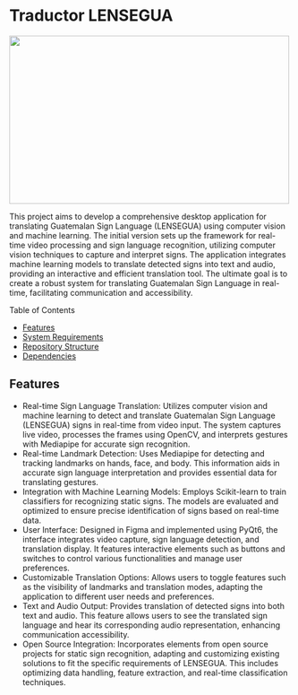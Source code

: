 # Traductor LENSEGUA
<img src="https://raw.githubusercontent.com/achleey/TraductorLENSEGUA/main/src/LENSEGUA.jpeg" width="500" height = 300>

This project aims to develop a comprehensive desktop application for translating Guatemalan Sign Language (LENSEGUA) using computer vision and machine learning. The initial version sets up the framework for real-time video processing and sign language recognition, utilizing computer vision techniques to capture and interpret signs. The application integrates machine learning models to translate detected signs into text and audio, providing an interactive and efficient translation tool. The ultimate goal is to create a robust system for translating Guatemalan Sign Language in real-time, facilitating communication and accessibility.

Table of Contents

- [Features](#features)
- [System Requirements](#system-requirements)
- [Repository Structure](#repository-structure)
- [Dependencies](#dependencies)

## Features

- Real-time Sign Language Translation: Utilizes computer vision and machine learning to detect and translate Guatemalan Sign Language (LENSEGUA) signs in real-time from video input. The system captures live video, processes the frames using OpenCV, and interprets gestures with Mediapipe for accurate sign recognition.
- Real-time Landmark Detection: Uses Mediapipe for detecting and tracking landmarks on hands, face, and body. This information aids in accurate sign language interpretation and provides essential data for translating gestures.
- Integration with Machine Learning Models: Employs Scikit-learn to train classifiers for recognizing static signs. The models are evaluated and optimized to ensure precise identification of signs based on real-time data.
- User Interface: Designed in Figma and implemented using PyQt6, the interface integrates video capture, sign language detection, and translation display. It features interactive elements such as buttons and switches to control various functionalities and manage user preferences.
- Customizable Translation Options: Allows users to toggle features such as the visibility of landmarks and translation modes, adapting the application to different user needs and preferences.
- Text and Audio Output: Provides translation of detected signs into both text and audio. This feature allows users to see the translated sign language and hear its corresponding audio representation, enhancing communication accessibility.
- Open Source Integration: Incorporates elements from open source projects for static sign recognition, adapting and customizing existing solutions to fit the specific requirements of LENSEGUA. This includes optimizing data handling, feature extraction, and real-time classification techniques.
